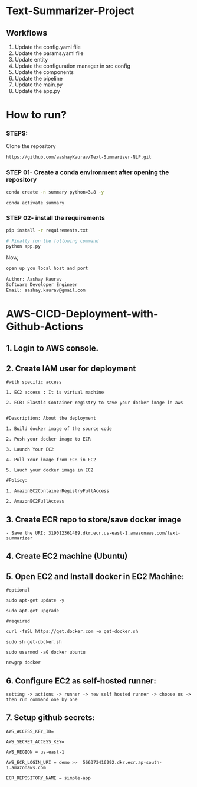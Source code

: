 # Text-Summarizer-Project

## Workflows

1. Update the config.yaml file
2. Update the params.yaml file
3. Update entity
4. Update the configuration manager in src config
5. Update the components
6. Update the pipeline
7. Update the main.py
8. Update the app.py

# How to run?
### STEPS:

Clone the repository

```bash
https://github.com/aashayKaurav/Text-Summarizer-NLP.git
```
### STEP 01- Create a conda environment after opening the repository

```bash
conda create -n summary python=3.8 -y
```

```bash
conda activate summary
```



### STEP 02- install the requirements
```bash
pip install -r requirements.txt
```

```bash
# Finally run the following command
python app.py
```

Now,
```bash
open up you local host and port
```

```bash
Author: Aashay Kaurav
Software Developer Engineer
Email: aashay.kaurav@gmail.com
```

# AWS-CICD-Deployment-with-Github-Actions

## 1. Login to AWS console.

## 2. Create IAM user for deployment
        
    #with specific access

    1. EC2 access : It is virtual machine

    2. ECR: Elastic Container registry to save your docker image in aws


    #Description: About the deployment

    1. Build docker image of the source code

    2. Push your docker image to ECR

    3. Launch Your EC2 

    4. Pull Your image from ECR in EC2

    5. Lauch your docker image in EC2

    #Policy:

    1. AmazonEC2ContainerRegistryFullAccess

    2. AmazonEC2FullAccess

## 3. Create ECR repo to store/save docker image
    - Save the URI: 319012361489.dkr.ecr.us-east-1.amazonaws.com/text-summarizer

## 4. Create EC2 machine (Ubuntu)

## 5. Open EC2 and Install docker in EC2 Machine:

    #optional

    sudo apt-get update -y

    sudo apt-get upgrade

    #required

    curl -fsSL https://get.docker.com -o get-docker.sh

    sudo sh get-docker.sh

    sudo usermod -aG docker ubuntu

    newgrp docker

##  6. Configure EC2 as self-hosted runner:
    setting -> actions -> runner -> new self hosted runner -> choose os -> then run command one by one

## 7. Setup github secrets:

    AWS_ACCESS_KEY_ID=

    AWS_SECRET_ACCESS_KEY=

    AWS_REGION = us-east-1

    AWS_ECR_LOGIN_URI = demo >>  566373416292.dkr.ecr.ap-south-1.amazonaws.com

    ECR_REPOSITORY_NAME = simple-app

